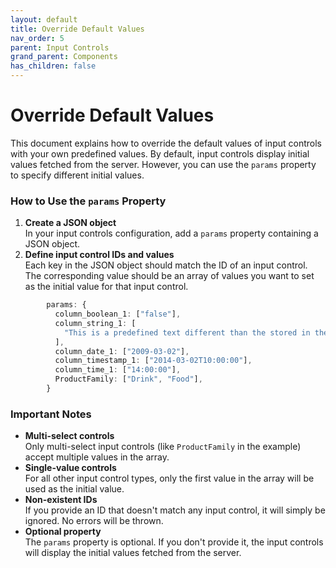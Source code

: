 ```yaml
---
layout: default
title: Override Default Values
nav_order: 5
parent: Input Controls
grand_parent: Components
has_children: false
---
```


# Override Default Values

This document explains how to override the default values of input controls with your own predefined values. By default,
input controls display initial values fetched from the server. However, you can use the `params` property to specify
different initial values.

### How to Use the `params` Property

1. **Create a JSON object**<br>In your input controls configuration, add a `params` property containing a JSON object.
2. **Define input control IDs and values**<br>Each key in the JSON object should match the ID of an input control. The
   corresponding value should be an array of values you want to set as the initial value for that input control.
``` typescript
        params: {
          column_boolean_1: ["false"],
          column_string_1: [
            "This is a predefined text different than the stored in the server",
          ],
          column_date_1: ["2009-03-02"],
          column_timestamp_1: ["2014-03-02T10:00:00"],
          column_time_1: ["14:00:00"],
          ProductFamily: ["Drink", "Food"],
        }
```

### Important Notes

* **Multi-select controls** <br>Only multi-select input controls (like `ProductFamily` in the example) accept multiple values
  in the array.
* **Single-value controls**<br>For all other input control types, only the first value in the array will be used as the
  initial value.
* **Non-existent IDs**<br>If you provide an ID that doesn't match any input control, it will simply be ignored. No errors will
  be thrown.
* **Optional property**<br>The `params` property is optional. If you don't provide it, the input controls will display the
  initial values fetched from the server.
